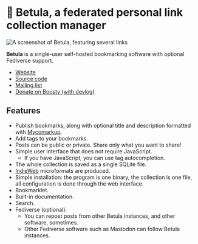 # 🌳 Betula, a federated personal link collection manager
![A screenshot of Betula, featuring several links](https://betula.mycorrhiza.wiki/betula-v1.1.0.png)

**Betula** is a single-user self-hosted bookmarking software with optional Fediverse support.

* [Website](https://betula.mycorrhiza.wiki)
* [Source code](https://git.sr.ht/~bouncepaw/betula)
* [Mailing list](https://lists.sr.ht/~bouncepaw/betula)
* [Donate on Boosty (with devlog)](https://boosty.to/bouncepaw)

## Features
* Publish bookmarks, along with optional title and description formatted with [Mycomarkup](https://mycorrhiza.wiki/help/en/mycomarkup).
* Add tags to your bookmarks.
* Posts can be public or private. Share only what you want to share!
* Simple user interface that does not require JavaScript.
  * If you have JavaScript, you can use tag autocompletion.
* The whole collection is saved as a single SQLite file.
* [IndieWeb](https://indieweb.org) microformats are produced.
* Simple installation: the program is one binary, the collection is one file, all configuration is done through the web interface.
* Bookmarklet.
* Built-in documentation.
* Search.
* Fediverse (optional):
  * You can repost posts from other Betula instances, and other software, sometimes.
  * Other Fediverse software such as Mastodon can follow Betula instances.
